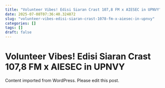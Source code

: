 ```yaml
---
title: "Volunteer Vibes! Edisi Siaran Crast 107,8 FM x AIESEC in UPNVY"
date: 2025-07-08T07:36:40.324872
slug: "volunteer-vibes-edisi-siaran-crast-1078-fm-x-aiesec-in-upnvy"
categories: []
tags: []
draft: false
---
```


# Volunteer Vibes! Edisi Siaran Crast 107,8 FM x AIESEC in UPNVY

Content imported from WordPress. Please edit this post.
